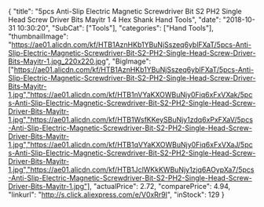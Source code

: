 {
	"title": "5pcs Anti-Slip Electric Magnetic Screwdriver Bit S2 PH2 Single Head Screw Driver Bits Mayitr 1 4  Hex Shank Hand Tools",
	"date": "2018-10-31 10:30:20",
	"SubCat": ["Tools"],
	"categories": ["Hand Tools"],
	"thumbnailImage": "https://ae01.alicdn.com/kf/HTB1AznHKb1YBuNjSszeq6yblFXaT/5pcs-Anti-Slip-Electric-Magnetic-Screwdriver-Bit-S2-PH2-Single-Head-Screw-Driver-Bits-Mayitr-1.jpg_220x220.jpg",
	"BigImage": ["https://ae01.alicdn.com/kf/HTB1AznHKb1YBuNjSszeq6yblFXaT/5pcs-Anti-Slip-Electric-Magnetic-Screwdriver-Bit-S2-PH2-Single-Head-Screw-Driver-Bits-Mayitr-1.jpg","https://ae01.alicdn.com/kf/HTB1nVYaKXOWBuNjy0Fiq6xFxVXak/5pcs-Anti-Slip-Electric-Magnetic-Screwdriver-Bit-S2-PH2-Single-Head-Screw-Driver-Bits-Mayitr-1.jpg","https://ae01.alicdn.com/kf/HTB1WsfKKeySBuNjy1zdq6xPxFXaV/5pcs-Anti-Slip-Electric-Magnetic-Screwdriver-Bit-S2-PH2-Single-Head-Screw-Driver-Bits-Mayitr-1.jpg","https://ae01.alicdn.com/kf/HTB1qVYaKXOWBuNjy0Fiq6xFxVXaJ/5pcs-Anti-Slip-Electric-Magnetic-Screwdriver-Bit-S2-PH2-Single-Head-Screw-Driver-Bits-Mayitr-1.jpg","https://ae01.alicdn.com/kf/HTB1JclWKkKWBuNjy1zjq6AOypXa7/5pcs-Anti-Slip-Electric-Magnetic-Screwdriver-Bit-S2-PH2-Single-Head-Screw-Driver-Bits-Mayitr-1.jpg"],
	"actualPrice": 2.72,
	"comparePrice": 4.94,
	"linkurl": "http://s.click.aliexpress.com/e/V0xRr9I",
	"inStock": 129
}
